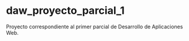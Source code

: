 daw_proyecto_parcial_1
======================

Proyecto correspondiente al primer parcial de Desarrollo de Aplicaciones Web.
